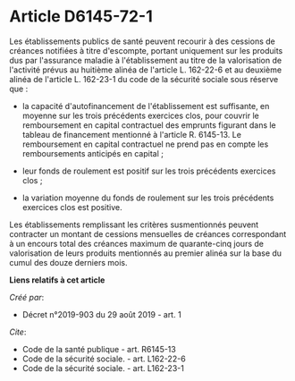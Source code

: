 # Article D6145-72-1

Les établissements publics de santé peuvent recourir à des cessions de créances notifiées à titre d'escompte, portant
uniquement sur les produits dus par l'assurance maladie à l'établissement au titre de la valorisation de l'activité prévus au
huitième alinéa de l'article L. 162-22-6 et au deuxième alinéa de l'article L. 162-23-1 du code de la sécurité sociale sous
réserve que :

- la capacité d'autofinancement de l'établissement est suffisante, en moyenne sur les trois précédents exercices clos, pour
couvrir le remboursement en capital contractuel des emprunts figurant dans le tableau de financement mentionné à l'article R.
6145-13. Le remboursement en capital contractuel ne prend pas en compte les remboursements anticipés en capital ;

- leur fonds de roulement est positif sur les trois précédents exercices clos ;

- la variation moyenne du fonds de roulement sur les trois précédents exercices clos est positive. 

Les établissements remplissant les critères susmentionnés peuvent contracter un montant de cessions mensuelles de créances
correspondant à un encours total des créances maximum de quarante-cinq jours de valorisation de leurs produits mentionnés au
premier alinéa sur la base du cumul des douze derniers mois.

**Liens relatifs à cet article**

_Créé par_:

  - Décret n°2019-903 du 29 août 2019 - art. 1

_Cite_:

  - Code de la santé publique - art. R6145-13
  - Code de la sécurité sociale. - art. L162-22-6
  - Code de la sécurité sociale. - art. L162-23-1
